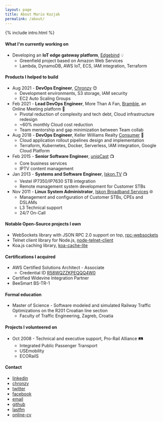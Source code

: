 ```yaml
---
layout: page
title: About Mario Kozjak
permalink: /about/
---
```


{% include intro.html %}

#### What I'm currently working on
- Developing an **IoT edge gateway platform**, <a class="link" href="https://www.elpheria.com/products/edgebind/">Edgebind</a> 💡
  - Greenfield project based on Amazon Web Services
  - Lambda, DynamoDB, AWS IoT, ECS, IAM integration, Terraform

#### Products I helped to build
- Aug 2021 - **DevOps Engineer**, <a class="link" href="https://www.chronzy.com">Chronzy</a> 😊
  - Development environments, S3 storage, IAM security
  - EC2 Auto Scaling Groups
- Feb 2021 - **Lead DevOps Engineer**, More Than A Fan, <a class="link" href="https://web.archive.org/web/20230920015524/https://www.bramble.live/">Bramble</a>, an Online Meeting platform 🤩
  - Pivotal reduction of complexity and tech debt, Cloud infrastructure redesign
  - ~60% monthly Cloud cost reduction
  - Team mentorship and gap minimization between Team collab
- Aug 2018 - **DevOps Engineer**, Keller Williams Realty <a class="link" href="https://apps.apple.com/us/app/kw-buy-sell-real-estate/id652512924">Consumer</a> 🏡
  - Cloud application rollout pipelines design and implementation
  - Terraform, Kubernetes, Docker, Serverless, IAM integration, Google Cloud Platform
- Feb 2015 - **Senior Software Engineer**, <a class="link" href="https://www.uniqcast.com">uniqCast</a> 📺
  - Core business services
  - IPTV content management
- Jan 2013 - **Systems and Software Engineer**, <a class="link" href="https://www.iskon.hr/Iskon.TV-najpametnija-i-najmodernija-televizija">Iskon.TV</a> 📺
  - Vestel IP7350/IP7630 STB integration
  - Remote management system development for Customer STBs
- Nov 2011 - **Linux System Administrator**, <a class="link" href="https://www.iskon.hr">Iskon Broadband Services</a> 🌐
  - Management and configuration of Customer STBs, CPEs and DSLAMs
  - L3 Technical support
  - 24/7 On-Call

#### Notable Open-Source projects I own
- WebSockets library with JSON RPC 2.0 support on top, <a class="link" href="https://github.com/elpheria/rpc-websockets">rpc-websockets</a>
- Telnet client library for Node.js, <a class="link" href="https://github.com/mkozjak/node-telnet-client">node-telnet-client</a>
- Koa.js caching library, <a class="link" href="https://github.com/mkozjak/koa-cache-lite">koa-cache-lite</a>

#### Certifications I acquired
- AWS Certified Solutions Architect - Associate
  - Credential ID <a class="link" href="https://www.youracclaim.com/badges/8fd2b9e7-87c8-4e94-9db3-e0338cbd027b">R58WQZZKPEQQQ4W0</a>
- Certified Widevine Integration Partner
- BeeSmart BS-TR-1

#### Formal education
- Master of Science - Software modeled and simulated Railway Traffic Optimizations on the R201 Croatian line section
  - Faculty of Traffic Engineering, Zagreb, Croatia

#### Projects I volunteered on
- Oct 2008 - Technical and executive support, Pro-Rail Alliance 🛤️
  - Integrated Public Passenger Transport
  - USEmobility
  - ECORailS

#### Contact
- <a class="link" target="_blank" href="https://www.linkedin.com/in/{{ site.linkedin_username }}">linkedin</a>
- <a class="link" target="_blank" href="https://chronzy.com/{{ site.chronzy_username }}">chronzy</a>
- <a class="link" target="_blank" href="https://www.twitter.com/{{ site.twitter_username }}">twitter</a>
- <a class="link" target="_blank" href="http://fb.me/{{ site.facebook_username }}">facebook</a>
- <a class="link" target="_blank" href="mailto:{{ site.email }}">email</a>
- <a class="link" target="_blank" href="https://www.github.com/{{ site.github_username }}">github</a>
- <a class="link" target="_blank" href="https://www.last.fm/user/{{ site.lastfm_username }}">lastfm</a>
- <a class="link" target="_blank" href="https://www.mariokozjak.com/online-cv">online-cv</a>
